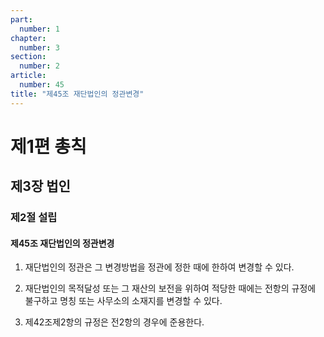 ```yaml
---
part:
  number: 1
chapter:
  number: 3
section:
  number: 2
article:
  number: 45
title: "제45조 재단법인의 정관변경"
---
```


# 제1편 총칙

## 제3장 법인

### 제2절 설립

#### 제45조 재단법인의 정관변경

1. 재단법인의 정관은 그 변경방법을 정관에 정한 때에 한하여 변경할 수 있다.

2. 재단법인의 목적달성 또는 그 재산의 보전을 위하여 적당한 때에는 전항의 규정에 불구하고 명칭 또는 사무소의 소재지를 변경할 수 있다.

3. 제42조제2항의 규정은 전2항의 경우에 준용한다.
